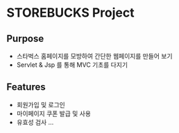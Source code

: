 # STOREBUCKS Project

## Purpose
* 스타벅스 홈페이지를 모방하여 간단한 웹페이지를 만들어 보기
* Servlet & Jsp 를 통해 MVC 기초를 다지기

## Features
* 회원가입 및 로그인
* 마이페이지 쿠폰 발급 및 사용
* 유효성 검사
...
